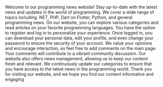 Welcome to our programming news website! Stay up-to-date with the latest news and updates in the world of programming. We cover a wide range of topics including .NET, PHP, Dart on Flutter, Python, and general programming news.
On our website, you can explore various categories and read articles on your favorite programming languages. You have the option to register and log in to personalize your experience. Once logged in, you can download your personal data, edit your profile, and even change your password to ensure the security of your account.
We value your opinions and encourage interaction, so feel free to add comments on the main page. Your comments will contribute to a vibrant community discussion.
Our website also offers news management, allowing us to keep our content fresh and relevant. We continuously update our categories to ensure that you have access to the latest news in the programming world.
Thank you for visiting our website, and we hope you find our content informative and engaging
